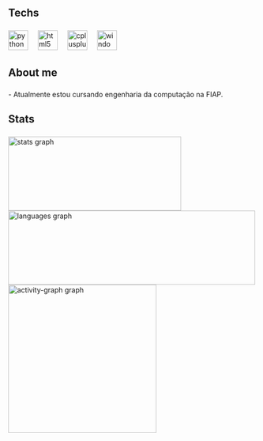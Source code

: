 <h2 align="left">Techs</h2>

###

<div align="left">
  <img src="https://cdn.jsdelivr.net/gh/devicons/devicon/icons/python/python-original.svg" height="40" alt="python logo"  />
  <img width="12" />
  <img src="https://cdn.jsdelivr.net/gh/devicons/devicon/icons/html5/html5-original.svg" height="40" alt="html5 logo"  />
  <img width="12" />
  <img src="https://cdn.jsdelivr.net/gh/devicons/devicon/icons/cplusplus/cplusplus-original.svg" height="40" alt="cplusplus logo"  />
  <img width="12" />
  <img src="https://cdn.jsdelivr.net/gh/devicons/devicon/icons/windows8/windows8-original.svg" height="40" alt="windows8 logo"  />
</div>

###

<h2 align="left">About me</h2>

###

<p align="left">- Atualmente estou cursando engenharia da computação na FIAP.</p>

###

<h2 align="left">Stats</h2>

###

<div>
  <img src="https://github-readme-stats.vercel.app/api?username=danipiccoli&hide_title=false&hide_rank=false&show_icons=true&include_all_commits=true&count_private=true&disable_animations=false&theme=radical&locale=en&hide_border=true&order=1" height="150" width="350" alt="stats graph"  />
  <img src="https://github-readme-stats.vercel.app/api/top-langs?username=danipiccoli&locale=en&hide_title=false&layout=compact&card_width=320&langs_count=5&theme=radical&hide_border=true&order=2" height="150" width="500" alt="languages graph"  />
  <img src="https://github-readme-activity-graph.vercel.app/graph?username=danipiccoli&radius=16&theme=redical&area=true&order=5&hide_border=true" height="300" alt="activity-graph graph"   />
</div>

###
